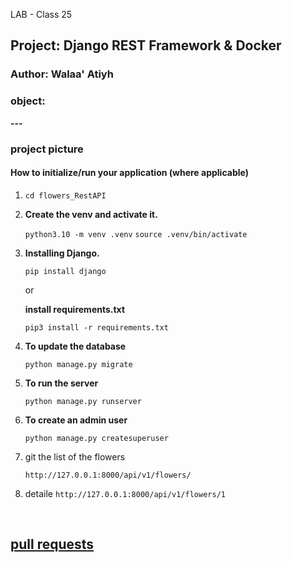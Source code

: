  LAB - Class 25

## Project: Django REST Framework & Docker

### Author: Walaa' Atiyh
### object:

**---**

### project picture


#### How to initialize/run your application (where applicable)
1. `cd flowers_RestAPI`
2. **Create the venv and activate it.**

    `python3.10 -m venv .venv`
    `source .venv/bin/activate`

3. **Installing Django.**

    `pip install django`
    
   or 

   **install  requirements.txt**
   
   `pip3 install -r requirements.txt`

4. **To update the database**

    `python manage.py migrate`

5. **To run the server**

    `python manage.py runserver`

6. **To create an admin user**

    `python manage.py createsuperuser`

7. git the list of the flowers 
   
   `http://127.0.0.1:8000/api/v1/flowers/`
  
8. detaile `http://127.0.0.1:8000/api/v1/flowers/1`

<br>

## [pull requests](https://github.com/WalaaAtiah/drf-api/pull/1)
